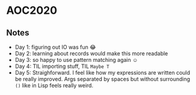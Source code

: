 # AOC2020

## Notes

- Day 1: figuring out IO was fun 😂
- Day 2: learning about records would make this more readable
- Day 3: so happy to use pattern matching again ☺️
- Day 4: TIL importing stuff, TIL `Maybe T`
- Day 5: Straighforward. I feel like how my expressions are written could be really improved. Args separated by spaces but without surrounding `()` like in Lisp feels really weird.
